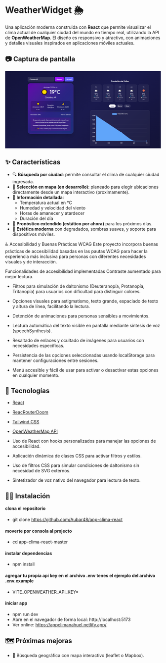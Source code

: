 # WeatherWidget 🌦️

Una aplicación moderna construida con **React** que permite visualizar el clima actual de cualquier ciudad del mundo en tiempo real, utilizando la API de **OpenWeatherMap**. El diseño es responsivo y atractivo, con animaciones y detalles visuales inspirados en aplicaciones móviles actuales.

## 📷 Captura de pantalla
<picture><img src="./public/app-clima.png" alt="logo" style="height: 250px;"></picture>

## ✨ Características

- 🔍 **Búsqueda por ciudad**: permite consultar el clima de cualquier ciudad ingresada.
- 📍 **Selección en mapa (en desarrollo)**: planeado para elegir ubicaciones directamente desde un mapa interactivo (proximamente).
- 📆 **Información detallada**:
  - Temperatura actual en °C
  - Humedad y velocidad del viento
  - Horas de amanecer y atardecer
  - Duración del día
- 📅 **Pronóstico extendido (estático por ahora)** para los próximos días.
- 🌈 **Estética moderna** con degradados, sombras suaves, y soporte para dispositivos móviles.

♿ Accesibilidad y Buenas Prácticas WCAG
Este proyecto incorpora buenas prácticas de accesibilidad basadas en las pautas WCAG para hacer la experiencia más inclusiva para personas con diferentes necesidades visuales y de interacción.

Funcionalidades de accesibilidad implementadas
Contraste aumentado para mejor lectura.

- Filtros para simulación de daltonismo (Deuteranopía, Protanopía, Tritanopía) para usuarios con dificultad para distinguir colores.

- Opciones visuales para astigmatismo, texto grande, espaciado de texto y altura de línea, facilitando la lectura.

- Detención de animaciones para personas sensibles a movimientos.

- Lectura automática del texto visible en pantalla mediante síntesis de voz (speechSynthesis).

- Resaltado de enlaces y ocultado de imágenes para usuarios con necesidades específicas.

- Persistencia de las opciones seleccionadas usando localStorage para mantener configuraciones entre sesiones.

- Menú accesible y fácil de usar para activar o desactivar estas opciones en cualquier momento.


## 🚀 Tecnologías

- [React](https://reactjs.org/)
- [ReacRouterDoom](https://www.npmjs.com/package/react-router-dom)
- [Tailwind CSS](https://tailwindcss.com/)
- [OpenWeatherMap API](https://openweathermap.org/api)

- Uso de React con hooks personalizados para manejar las opciones de accesibilidad.

- Aplicación dinámica de clases CSS para activar filtros y estilos.

- Uso de filtros CSS para simular condiciones de daltonismo sin necesidad de SVG externos.

- Sintetizador de voz nativo del navegador para lectura de texto.

## 🧑‍💻 Instalación

#### clona el repositorio
- git clone https://github.com/Aubar48/app-clima-react
#### moverte por consola al projecto
- cd app-clima-react-master
#### instalar dependencias
- npm install
#### agregar tu propia api key en el archivo .env tenes el ejemplo del archivo .env.example
- VITE_OPENWEATHER_API_KEY=
#### iniciar app
- npm run dev
- Abre en el navegador de forma local: http://localhost:5173
- Ver online: https://appclimanahuel.netlify.app/

## 🗺️ Próximas mejoras
- 🧭 Búsqueda geográfica con mapa interactivo (leaflet o Mapbox).



